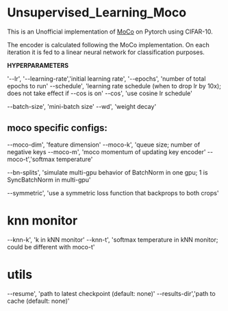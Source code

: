 # Unsupervised_Learning_Moco

This is an Unofficial implementation of [MoCo](https://arxiv.org/abs/1911.05722) on Pytorch using CIFAR-10.  

The encoder is calculated following the MoCo implementation. On each iteration it is fed to a linear neural network for classification purposes. 

**HYPERPARAMETERS**

'--lr', '--learning-rate','initial learning rate',
'--epochs', 'number of total epochs to run'
--schedule', 'learning rate schedule (when to drop lr by 10x); does not take effect if --cos is on'
--cos', 'use cosine lr schedule'

--batch-size', 'mini-batch size'
--wd', 'weight decay'

## moco specific configs:
--moco-dim', 'feature dimension'
--moco-k', 'queue size; number of negative keys
--moco-m', 'moco momentum of updating key encoder'
--moco-t','softmax temperature'

--bn-splits', 'simulate multi-gpu behavior of BatchNorm in one gpu; 1 is SyncBatchNorm in multi-gpu'

--symmetric', 'use a symmetric loss function that backprops to both crops'

# knn monitor
--knn-k', 'k in kNN monitor'
--knn-t', 'softmax temperature in kNN monitor; could be different with moco-t'

# utils
--resume', 'path to latest checkpoint (default: none)'
--results-dir','path to cache (default: none)'

